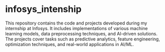 # infosys_intenship
This repository contains the code and projects developed during my internship at Infosys. It includes implementations of various machine learning models, data preprocessing techniques, and AI-driven solutions. The projects cover tasks such as predictive analytics, feature engineering, optimization techniques, and real-world applications in AI/ML.
